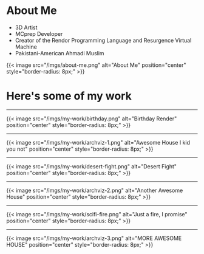 # About Me

* 3D Artist
* MCprep Developer
* Creator of the Rendor Programming Language and Resurgence Virtual Machine 
* Pakistani-American Ahmadi Muslim

{{< image src="/imgs/about-me.png" alt="About Me" position="center" style="border-radius: 8px;" >}} 


# Here's some of my work

---

{{< image src="/imgs/my-work/birthday.png" alt="Birthday Render" position="center" style="border-radius: 8px;" >}}

---

{{< image src="/imgs/my-work/archviz-1.png" alt="Awesome House I kid you not" position="center" style="border-radius: 8px;" >}}

---

{{< image src="/imgs/my-work/desert-fight.png" alt="Desert Fight" position="center" style="border-radius: 8px;" >}}

---

{{< image src="/imgs/my-work/archviz-2.png" alt="Another Awesome House" position="center" style="border-radius: 8px;" >}}

---

{{< image src="/imgs/my-work/scifi-fire.png" alt="Just a fire, I promise" position="center" style="border-radius: 8px;" >}}

---

{{< image src="/imgs/my-work/archviz-3.png" alt="MORE AWESOME HOUSE" position="center" style="border-radius: 8px;" >}}
